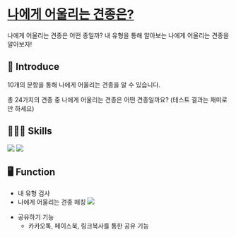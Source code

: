 # [나에게 어울리는 견종은?](https://breed-of-dog.vercel.app/)

나에게 어울리는 견종은 어떤 종일까?
내 유형을 통해 알아보는 나에게 어울리는 견종을 알아보자!
<br>

## 🐾 Introduce

10개의 문항을 통해 나에게 어울리는 견종을 알 수 있습니다.

총 24가지의 견종 중 나에게 어울리는 견종은 어떤 견종일까요? (테스트 결과는 재미로만 하세요)
<br>

## 🧑🏻‍💻 Skills

<img src="https://img.shields.io/badge/Next.js-black?&logo=next.js" /> <img src="https://img.shields.io/badge/Typescript-blue?style=flat-square&logo=Typescript&logoColor=white"/>
<br>

## 🖥 Function

- 내 유형 검사
- 나에게 어울리는 견종 매칭
  <img src="/info.png"/>

* 공유하기 기능<br>
  - 카카오톡, 페이스북, 링크복사를 통한 공유 기능
    <br>
